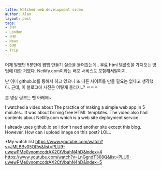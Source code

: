 ```yaml
---
title: Watched web development video
author: Alan
layout: post
tags:
- 런던
- London
- 근황
- News
- 여행
- Trip
---
```


어제 말했던 5분만에 웹앱 만들기 실습을 들어갔는데.. 무료 html 템플릿을 가져오는 방법에 대한 거였다.
Netlify.com이라는 배포 서비스도 포함해서말이지.

난 이미 github.io를 통해서 하고 있으니 또 다른 사이트를 만들 필요는 없다고 생각했다.
근데, 이 블로그에 사진은 어떻게 올리지..? ㅋㅋㅋ

본 영상 링크는 맨 아래에~

I watched a video about The practice of making a simple web app in 5 minutes.. It was about brining free HTML templates.
The video also had contents about Netlify.com which is a web site deployment service.

I already uses github.io so i don't need another site except this blog.
However, How can i upload image on this post? LOL..


*My watch list
https://www.youtube.com/watch?v=JMLBBv05ORw&list=PLU9-uwewPMe0ynomccdrAX2CtVbahN4hD&index=4
https://www.youtube.com/watch?v=LnGgndT308Q&list=PLU9-uwewPMe0ynomccdrAX2CtVbahN4hD&index=5